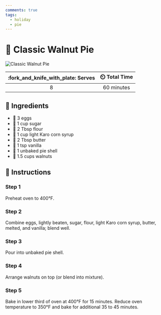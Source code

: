 ```yaml
---
comments: true
tags:
  - holiday
  - pie
---
```

# :pie: Classic Walnut Pie

![Classic Walnut Pie](../assets/images/classic-walnut-pie.jpg)

| :fork_and_knife_with_plate: Serves | :timer_clock: Total Time |
|:----------------------------------:|:-----------------------: |
| 8 | 60 minutes |

## :salt: Ingredients

- :egg: 3 eggs
- :candy: 1 cup sugar
- :ear_of_rice: 2 Tbsp flour
- :corn: 1 cup light Karo corn syrup
- :butter: 2 Tbsp butter
- :ice_cream: 1 tsp vanilla
- :pie: 1 unbaked pie shell
- :chestnut: 1.5 cups walnuts

## :pencil: Instructions

### Step 1

Preheat oven to 400°F.

### Step 2

Combine eggs, lightly beaten, sugar, flour, light Karo corn syrup, butter, melted, and vanilla; blend well.

### Step 3

Pour into unbaked pie shell.

### Step 4

Arrange walnuts on top (or blend into mixture).

### Step 5

Bake in lower third of oven at 400°F for 15 minutes. Reduce oven temperature to 350°F and bake for additional 35 to 45
minutes.
